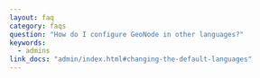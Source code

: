 ```yaml
---
layout: faq
category: faqs
question: "How do I configure GeoNode in other languages?"
keywords:
  - admins
link_docs: "admin/index.html#changing-the-default-languages"
---
```

